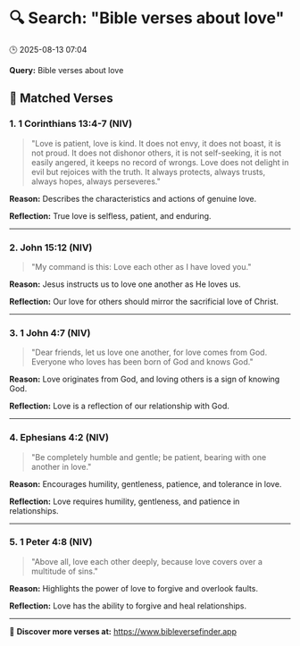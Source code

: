 # 🔍 Search: "Bible verses about love"
🕒 2025-08-13 07:04

**Query:** Bible verses about love

## 📖 Matched Verses

### 1. 1 Corinthians 13:4-7 (NIV)
> "Love is patient, love is kind. It does not envy, it does not boast, it is not proud. It does not dishonor others, it is not self-seeking, it is not easily angered, it keeps no record of wrongs. Love does not delight in evil but rejoices with the truth. It always protects, always trusts, always hopes, always perseveres."

**Reason:** Describes the characteristics and actions of genuine love.

**Reflection:** True love is selfless, patient, and enduring.

---

### 2. John 15:12 (NIV)
> "My command is this: Love each other as I have loved you."

**Reason:** Jesus instructs us to love one another as He loves us.

**Reflection:** Our love for others should mirror the sacrificial love of Christ.

---

### 3. 1 John 4:7 (NIV)
> "Dear friends, let us love one another, for love comes from God. Everyone who loves has been born of God and knows God."

**Reason:** Love originates from God, and loving others is a sign of knowing God.

**Reflection:** Love is a reflection of our relationship with God.

---

### 4. Ephesians 4:2 (NIV)
> "Be completely humble and gentle; be patient, bearing with one another in love."

**Reason:** Encourages humility, gentleness, patience, and tolerance in love.

**Reflection:** Love requires humility, gentleness, and patience in relationships.

---

### 5. 1 Peter 4:8 (NIV)
> "Above all, love each other deeply, because love covers over a multitude of sins."

**Reason:** Highlights the power of love to forgive and overlook faults.

**Reflection:** Love has the ability to forgive and heal relationships.

---

🔗 **Discover more verses at:** https://www.bibleversefinder.app
